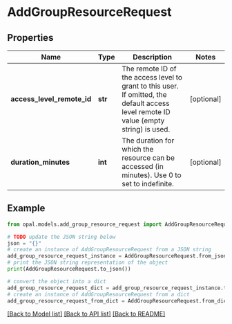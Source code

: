 # AddGroupResourceRequest


## Properties

Name | Type | Description | Notes
------------ | ------------- | ------------- | -------------
**access_level_remote_id** | **str** | The remote ID of the access level to grant to this user. If omitted, the default access level remote ID value (empty string) is used. | [optional] 
**duration_minutes** | **int** | The duration for which the resource can be accessed (in minutes). Use 0 to set to indefinite. | [optional] 

## Example

```python
from opal.models.add_group_resource_request import AddGroupResourceRequest

# TODO update the JSON string below
json = "{}"
# create an instance of AddGroupResourceRequest from a JSON string
add_group_resource_request_instance = AddGroupResourceRequest.from_json(json)
# print the JSON string representation of the object
print(AddGroupResourceRequest.to_json())

# convert the object into a dict
add_group_resource_request_dict = add_group_resource_request_instance.to_dict()
# create an instance of AddGroupResourceRequest from a dict
add_group_resource_request_from_dict = AddGroupResourceRequest.from_dict(add_group_resource_request_dict)
```
[[Back to Model list]](../README.md#documentation-for-models) [[Back to API list]](../README.md#documentation-for-api-endpoints) [[Back to README]](../README.md)


